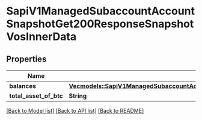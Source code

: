 # SapiV1ManagedSubaccountAccountSnapshotGet200ResponseSnapshotVosInnerData

## Properties

Name | Type | Description | Notes
------------ | ------------- | ------------- | -------------
**balances** | [**Vec<models::SapiV1ManagedSubaccountAccountSnapshotGet200ResponseSnapshotVosInnerDataBalancesInner>**](_sapi_v1_managed_subaccount_accountSnapshot_get_200_response_snapshotVos_inner_data_balances_inner.md) |  | 
**total_asset_of_btc** | **String** |  | 

[[Back to Model list]](../README.md#documentation-for-models) [[Back to API list]](../README.md#documentation-for-api-endpoints) [[Back to README]](../README.md)


